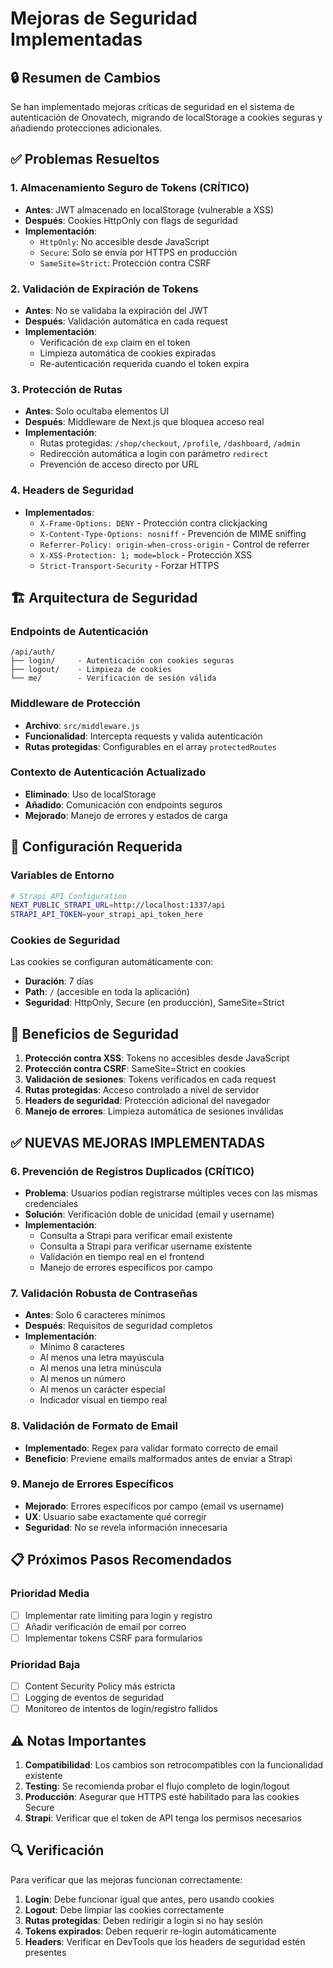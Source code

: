 # Mejoras de Seguridad Implementadas

## 🔒 Resumen de Cambios

Se han implementado mejoras críticas de seguridad en el sistema de autenticación de Onovatech, migrando de localStorage a cookies seguras y añadiendo protecciones adicionales.

## ✅ Problemas Resueltos

### 1. **Almacenamiento Seguro de Tokens** (CRÍTICO)
- **Antes**: JWT almacenado en localStorage (vulnerable a XSS)
- **Después**: Cookies HttpOnly con flags de seguridad
- **Implementación**: 
  - `HttpOnly`: No accesible desde JavaScript
  - `Secure`: Solo se envía por HTTPS en producción
  - `SameSite=Strict`: Protección contra CSRF

### 2. **Validación de Expiración de Tokens**
- **Antes**: No se validaba la expiración del JWT
- **Después**: Validación automática en cada request
- **Implementación**: 
  - Verificación de `exp` claim en el token
  - Limpieza automática de cookies expiradas
  - Re-autenticación requerida cuando el token expira

### 3. **Protección de Rutas**
- **Antes**: Solo ocultaba elementos UI
- **Después**: Middleware de Next.js que bloquea acceso real
- **Implementación**: 
  - Rutas protegidas: `/shop/checkout`, `/profile`, `/dashboard`, `/admin`
  - Redirección automática a login con parámetro `redirect`
  - Prevención de acceso directo por URL

### 4. **Headers de Seguridad**
- **Implementados**:
  - `X-Frame-Options: DENY` - Protección contra clickjacking
  - `X-Content-Type-Options: nosniff` - Prevención de MIME sniffing
  - `Referrer-Policy: origin-when-cross-origin` - Control de referrer
  - `X-XSS-Protection: 1; mode=block` - Protección XSS
  - `Strict-Transport-Security` - Forzar HTTPS

## 🏗️ Arquitectura de Seguridad

### Endpoints de Autenticación
```
/api/auth/
├── login/     - Autenticación con cookies seguras
├── logout/    - Limpieza de cookies
└── me/        - Verificación de sesión válida
```

### Middleware de Protección
- **Archivo**: `src/middleware.js`
- **Funcionalidad**: Intercepta requests y valida autenticación
- **Rutas protegidas**: Configurables en el array `protectedRoutes`

### Contexto de Autenticación Actualizado
- **Eliminado**: Uso de localStorage
- **Añadido**: Comunicación con endpoints seguros
- **Mejorado**: Manejo de errores y estados de carga

## 🔧 Configuración Requerida

### Variables de Entorno
```bash
# Strapi API Configuration
NEXT_PUBLIC_STRAPI_URL=http://localhost:1337/api
STRAPI_API_TOKEN=your_strapi_api_token_here
```

### Cookies de Seguridad
Las cookies se configuran automáticamente con:
- **Duración**: 7 días
- **Path**: `/` (accesible en toda la aplicación)
- **Seguridad**: HttpOnly, Secure (en producción), SameSite=Strict

## 🚀 Beneficios de Seguridad

1. **Protección contra XSS**: Tokens no accesibles desde JavaScript
2. **Protección contra CSRF**: SameSite=Strict en cookies
3. **Validación de sesiones**: Tokens verificados en cada request
4. **Rutas protegidas**: Acceso controlado a nivel de servidor
5. **Headers de seguridad**: Protección adicional del navegador
6. **Manejo de errores**: Limpieza automática de sesiones inválidas

## ✅ **NUEVAS MEJORAS IMPLEMENTADAS**

### 6. **Prevención de Registros Duplicados** (CRÍTICO)
- **Problema**: Usuarios podían registrarse múltiples veces con las mismas credenciales
- **Solución**: Verificación doble de unicidad (email y username)
- **Implementación**:
  - Consulta a Strapi para verificar email existente
  - Consulta a Strapi para verificar username existente
  - Validación en tiempo real en el frontend
  - Manejo de errores específicos por campo

### 7. **Validación Robusta de Contraseñas**
- **Antes**: Solo 6 caracteres mínimos
- **Después**: Requisitos de seguridad completos
- **Implementación**:
  - Mínimo 8 caracteres
  - Al menos una letra mayúscula
  - Al menos una letra minúscula
  - Al menos un número
  - Al menos un carácter especial
  - Indicador visual en tiempo real

### 8. **Validación de Formato de Email**
- **Implementado**: Regex para validar formato correcto de email
- **Beneficio**: Previene emails malformados antes de enviar a Strapi

### 9. **Manejo de Errores Específicos**
- **Mejorado**: Errores específicos por campo (email vs username)
- **UX**: Usuario sabe exactamente qué corregir
- **Seguridad**: No se revela información innecesaria

## 📋 Próximos Pasos Recomendados

### Prioridad Media
- [ ] Implementar rate limiting para login y registro
- [ ] Añadir verificación de email por correo
- [ ] Implementar tokens CSRF para formularios

### Prioridad Baja
- [ ] Content Security Policy más estricta
- [ ] Logging de eventos de seguridad
- [ ] Monitoreo de intentos de login/registro fallidos

## ⚠️ Notas Importantes

1. **Compatibilidad**: Los cambios son retrocompatibles con la funcionalidad existente
2. **Testing**: Se recomienda probar el flujo completo de login/logout
3. **Producción**: Asegurar que HTTPS esté habilitado para las cookies Secure
4. **Strapi**: Verificar que el token de API tenga los permisos necesarios

## 🔍 Verificación

Para verificar que las mejoras funcionan correctamente:

1. **Login**: Debe funcionar igual que antes, pero usando cookies
2. **Logout**: Debe limpiar las cookies correctamente
3. **Rutas protegidas**: Deben redirigir a login si no hay sesión
4. **Tokens expirados**: Deben requerir re-login automáticamente
5. **Headers**: Verificar en DevTools que los headers de seguridad estén presentes
